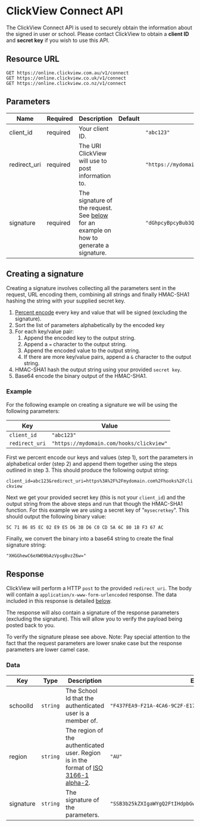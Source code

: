 # ClickView Connect API

The ClickView Connect API is used to securely obtain the information about the signed in user or school. Please contact ClickView to obtain a **client ID** and **secret key** if you wish to use this API.

## Resource URL

```http
GET https://online.clickview.com.au/v1/connect
GET https://online.clickview.co.uk/v1/connect
GET https://online.clickview.co.nz/v1/connect
```

## Parameters

| Name | Required | Description | Default | Example |
| ---- | -------- | ----------- | ------- | ------- |
| client_id | required | Your client ID. || `"abc123"` |
| redirect_uri | required | The URI ClickView will use to post information to. || `"https://mydomain.com/hooks/clickview"` |
| signature | required | The signature of the request. See [below](#creating-a-signature) for an example on how to generate a signature. | | `"dGhpcyBpcyBub3QgYSByZWFsIHNpZ25hdHVyZSA6KA=="` |

## Creating a signature

Creating a signature involves collecting all the parameters sent in the request, URL encoding them, combining all strings and finally HMAC-SHA1 hashing the string with your supplied secret key.

1. [Percent encode](https://tools.ietf.org/html/rfc3986#section-2.1) every key and value that will be signed (excluding the signature).
2. Sort the list of parameters alphabetically by the encoded key
3. For each key/value pair:
   1. Append the encoded key to the output string.
   2. Append a `=` character to the output string.
   3. Append the encoded value to the output string.
   4. If there are more key/value pairs, append a `&` character to the output string.
4. HMAC-SHA1 hash the output string using your provided `secret key`.
5. Base64 encode the binary output of the HMAC-SHA1.

### Example

For the following example on creating a signature we will be using the following parameters:

| Key | Value |
| ---- | ---- |
| `client_id` | `"abc123"` |
| `redirect_uri` | `"https://mydomain.com/hooks/clickview"` |

First we percent encode our keys and values (step 1), sort the parameters in alphabetical order (step 2) and append them together using the steps outlined in step 3. This should produce the following output string:

`client_id=abc123&redirect_uri=https%3A%2F%2Fmydomain.com%2Fhooks%2Fclickview`

Next we get your provided secret key (this is not your `client_id`) and the output string from the above steps and run that though the HMAC-SHA1 function. For this example we are using a secret key of "`mysecretkey`". This should output the following binary value:

`5C 71 86 85 EC 02 E9 E5 D6 3B D6 C0 CD 5A 6C 80 1B F3 67 AC`

Finally, we convert the binary into a base64 string to create the final signature string:

`"XHGGhewC6eXWO9bAzVpsgBvzZ6w="`

## Response

ClickView will perform a HTTP `post` to the provided `redirect_uri`. The body will contain a `application/x-www-form-urlencoded` response. The data included in this response is detailed [below](#data).

The response will also contain a signature of the response parameters (excluding the signature). This will allow you to verify the payload being posted back to you. 

To verify the signature please see above. Note: Pay special attention to the fact that the request parameters are lower snake case but the response parameters are lower camel case.

### Data

| Key      | Type     | Description | Example |
| -------- | -------- | ----------- | ------- |
| schoolId | `string` | The School Id that the authenticated user is a member of. | `"F437FEA9-F21A-4CA6-9C2F-E1792CF87CFE"`|
| region   | `string` | The region of the authenticated user. Region is in the format of [ISO 3166-1 alpha-2](https://en.wikipedia.org/wiki/ISO_3166-1_alpha-2). | `"AU"`|
| signature| `string` | The signature of the parameters. | `"SSB3b25kZXIgaWYgQ2FtIHdpbGwgZXZlciBkZWNvZGUgdGhpcyBzdHJpbmc"`|
